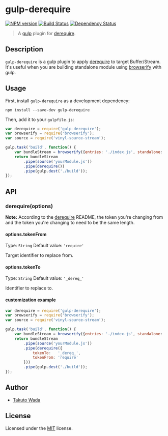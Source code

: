 # gulp-derequire
[![NPM version][npm-image]][npm-url] [![Build Status][travis-image]][travis-url] [![Dependency Status][depstat-image]][depstat-url]

> A [gulp](https://github.com/wearefractal/gulp) plugin for [derequire](https://github.com/calvinmetcalf/derequire).


## Description
`gulp-derequire` is a gulp plugin to apply [derequire](https://github.com/calvinmetcalf/derequire) to target Buffer/Stream. It's useful when you are building standalone module using [browserify](http://browserify.org/) with gulp.


## Usage

First, install `gulp-derequire` as a development dependency:

```shell
npm install --save-dev gulp-derequire
```

Then, add it to your `gulpfile.js`:

```javascript
var derequire = require('gulp-derequire');
var browserify = require('browserify');
var source = require('vinyl-source-stream');

gulp.task('build', function() {
    var bundleStream = browserify({entries: './index.js', standalone: 'yourModule'}).bundle();
    return bundleStream
        .pipe(source('yourModule.js'))
        .pipe(derequire())
        .pipe(gulp.dest('./build'));
});
```

## API

### derequire(options)

__Note:__ According to the [derequire](https://github.com/calvinmetcalf/derequire) README, the token you're changing from and the token you're changing to need to be the same length.

#### options.tokenFrom
Type: `String`
Default value: `'require'`

Target identifier to replace from.

#### options.tokenTo
Type: `String`
Default value: `'_dereq_'`

Identifier to replace to.

#### customization example

```javascript
var derequire = require('gulp-derequire');
var browserify = require('browserify');
var source = require('vinyl-source-stream');

gulp.task('build', function() {
    var bundleStream = browserify({entries: './index.js', standalone: 'yourModule'}).bundle();
    return bundleStream
        .pipe(source('yourModule.js'))
        .pipe(derequire({
            tokenTo:   '_dereq_',
            tokenFrom: 'require'
        }))
        .pipe(gulp.dest('./build'));
});
```


## Author

* [Takuto Wada](http://github.com/twada)


## License

Licensed under the [MIT](http://twada.mit-license.org/) license.


[npm-url]: https://npmjs.org/package/gulp-derequire
[npm-image]: https://badge.fury.io/js/gulp-derequire.svg

[travis-url]: http://travis-ci.org/twada/gulp-derequire
[travis-image]: https://secure.travis-ci.org/twada/gulp-derequire.svg?branch=master

[depstat-url]: https://gemnasium.com/twada/gulp-derequire
[depstat-image]: https://gemnasium.com/twada/gulp-derequire.svg
